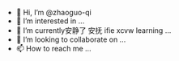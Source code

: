 - 👋 Hi, I’m @zhaoguo-qi
- 👀 I’m interested in ...
- 🌱 I’m currently安静了  安抚 ifie xcvw learning ...
- 💞️ I’m looking to collaborate on ...
- 📫 How to reach me ...

<!---
zhaoguo-qi/zhaoguo-qi is a ✨ special ✨ repository because its `README.md` (this file) appears on your GitHub profile.
You can click the Preview link to take a look at your changes.
--->
